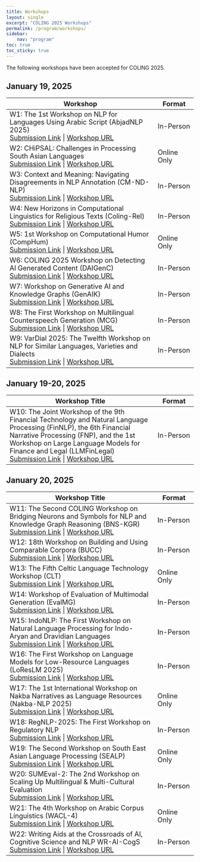 ```yaml
---
title: Workshops
layout: single
excerpt: "COLING 2025 Workshops"
permalink: /program/workshops/
sidebar: 
    nav: "program"
toc: true
toc_sticky: true
---
```


The following workshops have been accepted for COLING 2025. <br>

## January 19, 2025

<table style="font-size: 18px;">
  <thead>
    <tr>
      <th style="width: 500px;">Workshop</th>
      <th style="width: 50px;">Format</th>
    </tr>
  </thead>
  <tbody>
    <tr>
      <td style="width: 500px;">W1: The 1st Workshop on NLP for Languages Using Arabic Script (AbjadNLP 2025) <br> <a href="https://softconf.com/coling2025/AbjadNLP25/">Submission Link</a> | <a href="https://wp.lancs.ac.uk/abjad/">Workshop URL</a> </td>
      <td style="width: 100px;">In-Person</td>
    </tr>
    <tr>
      <td style="width: 500px;">W2: CHiPSAL: Challenges in Processing South Asian Languages <br> <a href="https://softconf.com/coling2025/CHiPSAL25/">Submission Link</a> | <a href="https://sites.google.com/view/chipsal/">Workshop URL</a> </td>
      <td style="width: 100px;">Online Only</td>
    </tr>
    <tr>
      <td style="width: 500px;">W3: Context and Meaning: Navigating Disagreements in NLP Annotation (CM-ND-NLP) <br> <a href="https://softconf.com/coling2025/CM-ND-NLP25/">Submission Link</a> | <a href="https://comedinlp.github.io/">Workshop URL</a> </td>
      <td style="width: 100px;">In-Person</td>
    </tr>
    <tr>
      <td style="width: 500px;">W4: New Horizons in Computational Linguistics for Religious Texts (Coling-Rel) <br> <a href="https://softconf.com/coling2025/Coling-Rel25/">Submission Link</a> | <a href="https://tinyurl.com/Coling-Rel25">Workshop URL</a> </td>
      <td style="width: 100px;">In-Person</td>
    </tr>
    <tr>
      <td style="width: 500px;">W5: 1st Workshop on Computational Humor (CompHum) <br> <a href="https://softconf.com/coling2025/CompHum25/">Submission Link</a> | <a href="https://chum2025.github.io/">Workshop URL</a> </td>
      <td style="width: 100px;">Online Only</td>
    </tr>
    <tr>
      <td style="width: 500px;">W6: COLING 2025 Workshop on Detecting AI Generated Content (DAIGenC) <br> <a href="https://softconf.com/coling2025/DAIGenC25/">Submission Link</a> | <a href="https://genai-content-detection.gitlab.io/">Workshop URL</a> </td>
      <td style="width: 100px;">In-Person</td>
    </tr>
    <tr>
      <td style="width: 500px;">W7: Workshop on Generative AI and Knowledge Graphs (GenAIK) <br> <a href="https://softconf.com/coling2025/GenAIK25/">Submission Link</a> | <a href="https://genetasefa.github.io/GenAIK2025/">Workshop URL</a> </td>
      <td style="width: 100px;">In-Person</td>
    </tr>
    <tr>
      <td style="width: 500px;">W8: The First Workshop on Multilingual Counterspeech Generation (MCG) <br> <a href="https://softconf.com/coling2025/MCG25/">Submission Link</a> | <a href="https://sites.google.com/view/multilang-counterspeech-gen/">Workshop URL</a> </td>
      <td style="width: 100px;">In-Person</td>
    </tr>
    <tr>
      <td style="width: 500px;">W9: VarDial 2025: The Twelfth Workshop on NLP for Similar Languages, Varieties and Dialects <br> <a href="https://softconf.com/coling2025/VarDial25/">Submission Link</a> | <a href="https://sites.google.com/view/vardial-2025">Workshop URL</a> </td>
      <td style="width: 100px;">In-Person</td>
    </tr>
  </tbody>
</table>

## January 19-20, 2025

<table style="font-size: 18px;">
  <thead>
    <tr>
      <th style="width: 500px;">Workshop Title</th>
      <th style="width: 50px;">Format</th>
    </tr>
  </thead>
  <tbody>
    <tr>
      <td style="width: 500px;">W10: The Joint Workshop of the 9th Financial Technology and Natural Language Processing (FinNLP), the 6th Financial Narrative Processing (FNP), and the 1st Workshop on Large Language Models for Finance and Legal (LLMFinLegal) <br> <a href="https://softconf.com/coling2025/FinNLP25/">Submission Link</a> | <a href="https://sites.google.com/nlg.csie.ntu.edu.tw/finnlp-fnp-llmfinlegal/home">Workshop URL</a> </td>
      <td style="width: 100px;">In-Person</td>
    </tr>
  </tbody>
</table>

## January 20, 2025
<table style="font-size: 18px;">
  <thead>
    <tr>
      <th style="width: 500px;">Workshop Title</th>
      <th style="width: 50px;">Format</th>
    </tr>
  </thead>
  <tbody>
    <tr>
      <td style="width: 500px;">W11: The Second COLING Workshop on Bridging Neurons and Symbols for NLP and Knowledge Graph Reasoning (BNS-KGR) <br> <a href="https://softconf.com/coling2025/BNS-KGR25/">Submission Link</a> | <a href="https://neusymbridge.github.io/">Workshop URL</a> </td>
      <td style="width: 100px;">In-Person</td>
    </tr>
    <tr>
      <td style="width: 500px;">W12: 18th Workshop on Building and Using Comparable Corpora (BUCC) <br> <a href="https://softconf.com/coling2025/BUCC25/">Submission Link</a> | <a href="https://comparable.lisn.upsaclay.fr/bucc2025/">Workshop URL</a> </td>
      <td style="width: 100px;">In-Person</td>
    </tr>
    <tr>
      <td style="width: 500px;">W13: The Fifth Celtic Language Technology Workshop (CLT) <br> <a href="https://softconf.com/coling2025/CLT25/">Submission Link</a> | <a href="https://cltworkshop.github.io/">Workshop URL</a> </td>
      <td style="width: 100px;">Online Only</td>
    </tr>
    <tr>
      <td style="width: 500px;">W14: Workshop of Evaluation of Multimodal Generation (EvalMG) <br> <a href="https://softconf.com/coling2025/EvalMG25/">Submission Link</a> | <a href="https://evalmg.github.io/">Workshop URL</a> </td>
      <td style="width: 100px;">In-Person</td>
    </tr>
    <tr>
      <td style="width: 500px;">W15: IndoNLP: The First Workshop on Natural Language Processing for Indo-Aryan and Dravidian Languages <br> <a href="https://softconf.com/coling2025/IndoNLP25/">Submission Link</a> | <a href="https://indonlp-workshop.github.io/IndoNLP-Workshop/">Workshop URL</a> </td>
      <td style="width: 100px;">In-Person</td>
    </tr>
    <tr>
      <td style="width: 500px;">W16: The First Workshop on Language Models for Low-Resource Languages (LoResLM 2025) <br> <a href="https://softconf.com/coling2025/LoResLM25/">Submission Link</a> | <a href="https://loreslm.github.io/">Workshop URL</a> </td>
      <td style="width: 100px;">In-Person</td>
    </tr>
    <tr>
      <td style="width: 500px;">W17: The 1st International Workshop on Nakba Narratives as Language Resources (Nakba-NLP 2025) <br> <a href="https://softconf.com/coling2025/Nakba-NLP25/">Submission Link</a> | <a href="https://sina.birzeit.edu/nakba-nlp/">Workshop URL</a> </td>
      <td style="width: 100px;">Online Only</td>
    </tr>
    <tr>
      <td style="width: 500px;">W18: RegNLP-2025: The First Workshop on Regulatory NLP <br> <a href="https://softconf.com/coling2025/RegNLP25/">Submission Link</a> | <a href="https://regnlp.github.io/">Workshop URL</a> </td>
      <td style="width: 100px;">In-Person</td>
    </tr>
    <tr>
      <td style="width: 500px;">W19: The Second Workshop on South East Asian Language Processing (SEALP) <br> <a href="https://softconf.com/coling2025/SEALP25/">Submission Link</a> | <a href="https://sealp-workshop.github.io/">Workshop URL</a> </td>
      <td style="width: 100px;">Online Only</td>
    </tr>
    <tr>
      <td style="width: 500px;">W20: SUMEval-2: The 2nd Workshop on Scaling Up Multilingual & Multi-Cultural Evaluation <br> <a href="https://softconf.com/coling2025/SUMEval-2/">Submission Link</a> | <a href="https://sites.google.com/view/sumeval-2025">Workshop URL</a> </td>
      <td style="width: 100px;">In-Person</td>
    </tr>
    <tr>
      <td style="width: 500px;">W21: The 4th Workshop on Arabic Corpus Linguistics (WACL-4) <br> <a href="https://softconf.com/coling2025/WACL-4/">Submission Link</a> | <a href="https://wp.lancs.ac.uk/wacl4/">Workshop URL</a> </td>
      <td style="width: 100px;">Online Only</td>
    </tr>
    <tr>
      <td style="width: 500px;">W22: Writing Aids at the Crossroads of AI, Cognitive Science and NLP WR-AI-CogS <br> <a href="https://softconf.com/coling2025/AAC-AI25/">Submission Link</a> | <a href="https://sites.google.com/view/wraicogs1">Workshop URL</a> </td>
      <td style="width: 100px;">In-Person</td>
    </tr>
  </tbody>
</table>
